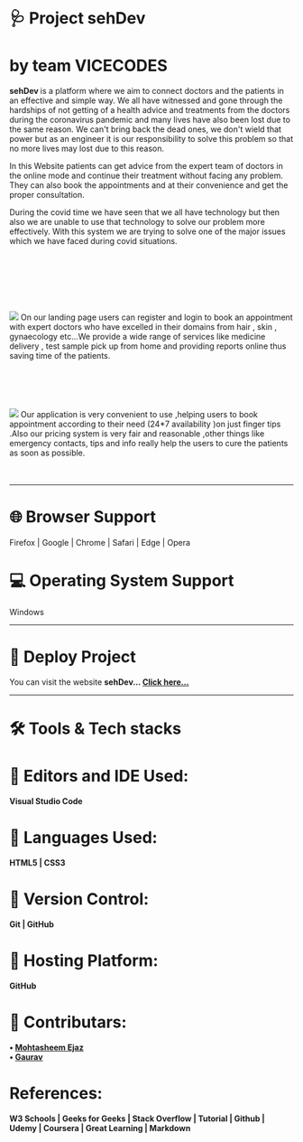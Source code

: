 
# 🩺 Project sehDev
# by team VICECODES
<b>sehDev </b>is a platform where we aim to connect doctors and the patients in an effective and simple way. We all have witnessed and gone through the hardships of not getting of a health advice and treatments from the doctors during the coronavirus pandemic and many lives have also been lost due to the same reason. We can't bring back the dead ones, we don't wield that power but as an engineer it is our responsibility to solve this problem so that no more lives may lost due to this reason.

In this Website patients can get advice from the expert team of doctors in the online mode and continue their treatment without facing any problem. They can also book the appointments and at their convenience and get the proper consultation.

During the covid time we have seen that we all have technology but then also we are unable to use that technology to solve our problem more effectively. With this system we are trying to solve one of the major issues which we have faced during covid situations.
<br/><br/><br/><br/><br/><br/><br/>



<img src="https://user-images.githubusercontent.com/85581658/139329418-f4e2558e-0738-401a-85dd-caecbf6d4797.jpg" >
On our  landing page users can register  and login to book an appointment with expert doctors who have excelled in their domains from hair , skin , gynaecology etc...We provide a wide range of services like medicine delivery , test sample pick up from home and providing reports online thus saving time of the patients.<br/><br/><br/><br/><br/><br/>

<img src="https://user-images.githubusercontent.com/85581658/139329490-e82ecad4-22aa-4025-be58-8edded9b4116.jpg">
Our application is very convenient to use ,helping users to book appointment according to their need  (24*7 availability )on just finger tips .Also our pricing system is very fair and reasonable ,other things like emergency contacts, tips and info really help the users to cure the patients as soon as possible. <br/><br/><br/>

<hr/>


# 🌐 Browser Support
Firefox | Google | Chrome | Safari | Edge | Opera

# 💻 Operating System Support
Windows
<!-- Note: Support for modern mobile browsers is experimental. The website is not responsive in mobile devices until now. -->

<hr/>

# 🎰 Deploy Project

You can visit the website <b>sehDev<b/>... <a href="https://mohtasheem135.github.io/sehDev/">Click here...</a>

<hr/>


# 🛠 Tools & Tech stacks

# 🔰 Editors and IDE Used:

Visual Studio Code 

# 🔰 Languages Used:

HTML5 | CSS3 


# 🔰 Version Control:

Git | GitHub


# 🔰 Hosting Platform:
GitHub
  
  # 📢 Contributars:
• <a href="https://github.com/mohtasheem135">Mohtasheem Ejaz<a/> <br/>
• <a href="https://github.com/Gaurav4code">Gaurav<a/>


# References:
W3 Schools | Geeks for Geeks | Stack Overflow | Tutorial | Github | Udemy | Coursera | Great Learning | Markdown





